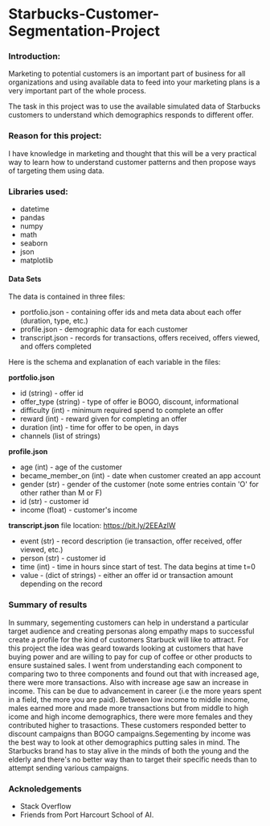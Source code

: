 # Starbucks-Customer-Segmentation-Project

### Introduction:
Marketing to potential customers is an important part of business for all organizations and using available data to feed into your marketing plans is a very important part of the whole process.

The task in this project was to use the available simulated data of Starbucks customers to understand which demographics responds to different offer.

### Reason for this project:
I have knowledge in marketing and thought that this will be a very practical way to learn how to understand customer patterns and then propose ways of targeting them using data.

### Libraries used:
- datetime
- pandas
- numpy
- math
- seaborn
- json
- matplotlib

#### Data Sets

The data is contained in three files:

* portfolio.json - containing offer ids and meta data about each offer (duration, type, etc.)
* profile.json - demographic data for each customer
* transcript.json - records for transactions, offers received, offers viewed, and offers completed

Here is the schema and explanation of each variable in the files:

**portfolio.json**
* id (string) - offer id
* offer_type (string) - type of offer ie BOGO, discount, informational
* difficulty (int) - minimum required spend to complete an offer
* reward (int) - reward given for completing an offer
* duration (int) - time for offer to be open, in days
* channels (list of strings)

**profile.json**
* age (int) - age of the customer 
* became_member_on (int) - date when customer created an app account
* gender (str) - gender of the customer (note some entries contain 'O' for other rather than M or F)
* id (str) - customer id
* income (float) - customer's income

**transcript.json** file location: https://bit.ly/2EEAzlW
* event (str) - record description (ie transaction, offer received, offer viewed, etc.)
* person (str) - customer id
* time (int) - time in hours since start of test. The data begins at time t=0
* value - (dict of strings) - either an offer id or transaction amount depending on the record

### Summary of results
In summary, segementing customers can help in understand a particular target audience and creating personas along empathy maps to successful create a profile for the kind of customers Starbuck will like to attract. For this project the idea was geard towards looking at customers that have buying power and are willing to pay for cup of coffee or other products to ensure sustained sales. I went from understanding each component to comparing two to three components and found out that with increased age, there were more transactions. Also with increase age saw an increase in income. This can be due to advancement in career (i.e the more years spent in a field, the more you are paid). Between low income to middle income, males earned more and made more transactions but from middle to high icome and high income demographics, there were more females and they contributed higher to trasactions. These customers responded better to discount campaigns than BOGO campaigns.Segementing by income was the best way to look at other demographics putting sales in mind. The Starbucks brand has to stay alive in the minds of both the young and the elderly and there's no better way than to target their specific needs than to attempt sending various campaigns.

### Acknoledgements
* Stack Overflow
* Friends from Port Harcourt School of AI.
